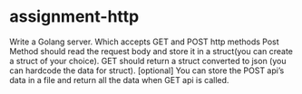 # assignment-http

Write a Golang server.
   Which accepts GET and POST http methods
Post Method should read the request body and store it  in a struct(you can create a struct of your choice).
GET should return a struct converted to json (you can hardcode the data for struct).
[optional]
You can store the POST api’s data in a file and return all the data when GET api is called.
